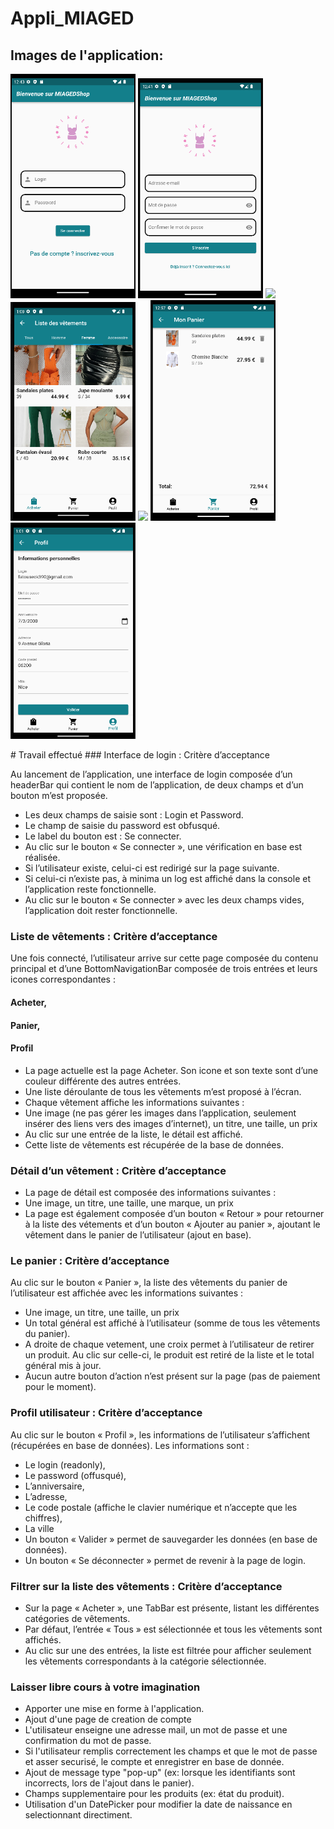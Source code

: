 # Appli_MIAGED
## Images de l'application:
<p float="left">
  <img src="./images/login.png" width="200" />
  <img src="./images/inscription.png" width="200" />
  <img src="./images/vêtements.png" width="200" />
  <img src="./images/categorie.png" width="200" />
  <img src="./images/détail.png" width="200" />
  <img src="./images/panier.png" width="200" />
  <img src="./images/profil.png" width="200" />
</p>
# Travail effectué
### Interface de login : Critère d’acceptance

Au lancement de l’application, une interface de login composée d’un headerBar qui contient le nom de l’application, de deux champs et d’un bouton m’est proposée.
- Les deux champs de saisie sont : Login et Password.
- Le champ de saisie du password est obfusqué.
- Le label du bouton est : Se connecter.
- Au clic sur le bouton « Se connecter », une vérification en base est réalisée.
- Si l’utilisateur existe, celui-ci est redirigé sur la page suivante.
- Si celui-ci n’existe pas, à minima un log est affiché dans la console et l’application reste fonctionnelle.
- Au clic sur le bouton « Se connecter » avec les deux champs vides, l’application doit rester fonctionnelle.

### Liste de vêtements : Critère d’acceptance

Une fois connecté, l’utilisateur arrive sur cette page composée du contenu principal et d’une BottomNavigationBar composée de trois entrées et leurs icones correspondantes :
#### Acheter,
#### Panier,
#### Profil
- La page actuelle est la page Acheter. Son icone et son texte sont d’une couleur différente des autres entrées.
- Une liste déroulante de tous les vêtements m’est proposé à l’écran.
- Chaque vêtement affiche les informations suivantes :
- Une image (ne pas gérer les images dans l’application, seulement insérer des liens vers des images d’internet), un titre, une taille, un prix
- Au clic sur une entrée de la liste, le détail est affiché.
- Cette liste de vêtements est récupérée de la base de données.

### Détail d’un vêtement : Critère d’acceptance
- La page de détail est composée des informations suivantes :
- Une image, un titre, une taille, une marque, un prix
- La page est également composée d’un bouton « Retour » pour retourner à la liste des vétements et d’un bouton « Ajouter au panier », ajoutant le vêtement dans le     panier de l’utilisateur (ajout en base).

### Le panier : Critère d’acceptance
Au clic sur le bouton « Panier », la liste des vêtements du panier de l’utilisateur est affichée avec les informations suivantes :
- Une image, un titre, une taille, un prix
- Un total général est affiché à l’utilisateur (somme de tous les vêtements du panier).
- A droite de chaque vetement, une croix permet à l’utilisateur de retirer un produit. Au clic sur celle-ci, le produit est retiré de la liste et le total général     mis à jour.
- Aucun autre bouton d’action n’est présent sur la page (pas de paiement pour le moment).

### Profil utilisateur : Critère d’acceptance
Au clic sur le bouton « Profil », les informations de l’utilisateur s’affichent (récupérées en base de données).
Les informations sont :
- Le login (readonly),
- Le password (offusqué),
- L’anniversaire,
- L’adresse,
- Le code postale (affiche le clavier numérique et n’accepte que les chiffres),
- La ville
- Un bouton « Valider » permet de sauvegarder les données (en base de données).
- Un bouton « Se déconnecter » permet de revenir à la page de login.

### Filtrer sur la liste des vêtements : Critère d’acceptance
- Sur la page « Acheter », une TabBar est présente, listant les différentes catégories de vêtements.
- Par défaut, l’entrée « Tous » est sélectionnée et tous les vêtements sont affichés.
- Au clic sur une des entrées, la liste est filtrée pour afficher seulement les vêtements correspondants à la catégorie sélectionnée.

### Laisser libre cours à votre imagination

- Apporter une mise en forme à l'application.
- Ajout d'une page de creation de compte
- L'utilisateur enseigne une adresse mail, un mot de passe et une confirmation du mot de passe.
- Si l'utilisateur remplis correctement les champs et que le mot de passe et asser securisé, le compte et enregistrer en base de donnée.
- Ajout de message type "pop-up" (ex: lorsque les identifiants sont incorrects, lors de l'ajout dans le panier).
- Champs supplementaire pour les produits (ex: état du produit).
- Utilisation d'un DatePicker pour modifier la date de naissance en selectionnant directiment. 

